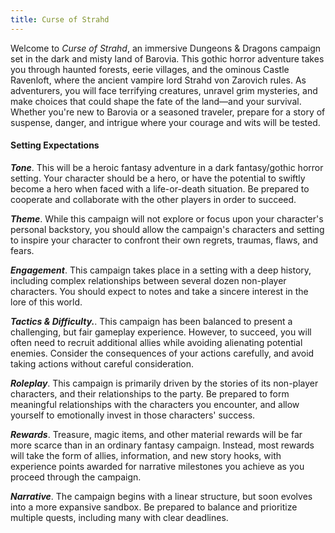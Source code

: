 ```yaml
---
title: Curse of Strahd
---
```

Welcome to _Curse of Strahd_, an immersive Dungeons & Dragons campaign set in the dark and misty land of Barovia. This gothic horror adventure takes you through haunted forests, eerie villages, and the ominous Castle Ravenloft, where the ancient vampire lord Strahd von Zarovich rules. As adventurers, you will face terrifying creatures, unravel grim mysteries, and make choices that could shape the fate of the land—and your survival. Whether you're new to Barovia or a seasoned traveler, prepare for a story of suspense, danger, and intrigue where your courage and wits will be tested.

#### Setting Expectations

**_Tone_**. This will be a heroic fantasy adventure in a dark fantasy/gothic horror setting. Your character should be a hero, or have the potential to swiftly become a hero when faced with a life-or-death situation. Be prepared to cooperate and collaborate with the other players in order to succeed.

**_Theme_**. While this campaign will not explore or focus upon your character's personal backstory, you should allow the campaign's characters and setting to inspire your character to confront their own regrets, traumas, flaws, and fears.

**_Engagement_**. This campaign takes place in a setting with a deep history, including complex relationships between several dozen non-player characters. You should expect to notes and take a sincere interest in the lore of this world.

**_Tactics & Difficulty._**. This campaign has been balanced to present a challenging, but fair gameplay experience. However, to succeed, you will often need to recruit additional allies while avoiding alienating potential enemies. Consider the consequences of your actions carefully, and avoid taking actions without careful consideration.

**_Roleplay_**. This campaign is primarily driven by the stories of its non-player characters, and their relationships to the party. Be prepared to form meaningful relationships with the characters you encounter, and allow yourself to emotionally invest in those characters' success.

**_Rewards_**. Treasure, magic items, and other material rewards will be far more scarce than in an ordinary fantasy campaign. Instead, most rewards will take the form of allies, information, and new story hooks, with experience points awarded for narrative milestones you achieve as you proceed through the campaign.

**_Narrative_**. The campaign begins with a linear structure, but soon evolves into a more expansive sandbox. Be prepared to balance and prioritize multiple quests, including many with clear deadlines.

